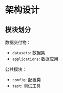 # 架构设计

## 模块划分

数据交付物：

- `datasets`: 数据集
- `applications`: 数据应用

公共模块：

- `config`: 配置类
- `test`: 测试工具
